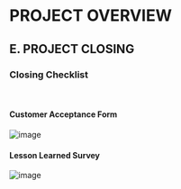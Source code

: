 # PROJECT OVERVIEW

## E. PROJECT CLOSING
### Closing Checklist
<br>

#### Customer Acceptance Form

![image](https://user-images.githubusercontent.com/122180771/211381758-0768ba3c-5da1-464a-ac1f-41b0e93d9860.png)

#### Lesson Learned Survey
![image](https://user-images.githubusercontent.com/122180771/211621802-73d30973-5373-4bda-b942-87b7a6d5bd1c.png)
